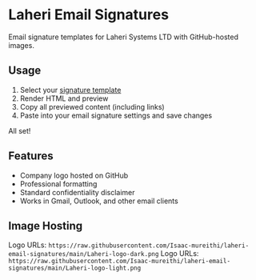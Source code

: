 # Laheri Email Signatures

Email signature templates for Laheri Systems LTD with GitHub-hosted images.

## Usage

1. Select your [signature template](https://isaac-mureithi.github.io/laheri-email-signatures/)
2. Render HTML and preview
3. Copy all previewed content (including links)
4. Paste into your email signature settings and save changes

All set!

## Features

- Company logo hosted on GitHub
- Professional formatting
- Standard confidentiality disclaimer
- Works in Gmail, Outlook, and other email clients

## Image Hosting

Logo URLs: `https://raw.githubusercontent.com/Isaac-mureithi/laheri-email-signatures/main/Laheri-logo-dark.png`
Logo URLs: `https://raw.githubusercontent.com/Isaac-mureithi/laheri-email-signatures/main/Laheri-logo-light.png`
